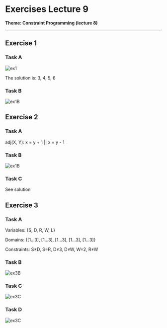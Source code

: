 # Exercises Lecture 9

**Theme: Constraint Programming (lecture 8)**
 
----

## Exercise 1

### Task A

![ex1](../images/Ex1Lec09.png)

The solution is: 3, 4, 5, 6

### Task B

![ex1B](../images/Ex1BLec09.png)

## Exercise 2

### Task A

adj(X, Y): x = y + 1 || x = y - 1

### Task B

![ex1B](../images/lec09ex2.png)

### Task C

See solution

## Exercise 3

### Task A

Variables: {S, D, R, W, L}

Domains: {[1...3], [1...3], [1...3], [1...3], [1...3]}

Constraints: S≠D, S=R, D≠3, D≠W, W=2, R≠W

### Task B

![ex3B](../images/lec09ex3b.png)

### Task C

![ex3C](../images/ex3lec09.png)

### Task D

![ex3C](../images/ex3Clec09.png)